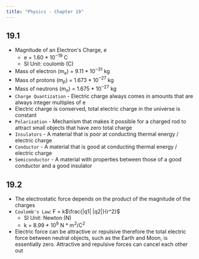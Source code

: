 ```yaml
---
title: "Physics - Chapter 19"
---
```


## 19.1

- Magnitude of an Electron's Charge, e
	- e = 1.60 * 10$^{-19}$ C
	- SI Unit: coulomb (C)
- Mass of electron (m$_e$) = 9.11 * 10$^{-31}$ kg
- Mass of protons (m$_p$) = 1.673 * 10$^{-27}$ kg
- Mass of neutrons (m$_n$) = 1.675 * 10$^{-27}$ kg
- `Charge Quantization` - Electric charge always comes in amounts that are always integer multiples of e
- Electric charge is conserved, total electric charge in the universe is constant
- `Polarization` - Mechanism that makes it possible for a charged rod to attract small objects that have zero total charge
- `Insulators` - A material that is poor at conducting thermal energy / electric charge
- `Conductor` - A material that is good at conducting thermal energy / electric charge
- `Semiconductor` - A material with properties between those of a good conductor and a good insulator

## 19.2

- The electrostatic force depends on the product of the magnitude of the charges
- `Coulomb's Law`: F = k$\frac{|q1| |q2|}{r^2}$ 
	- SI Unit: Newton (N)
	- k = 8.99 * 10$^9$ N * m$^2$/C$^2$
- Electric force can be attractive or repulsive therefore the total electric force between neutral objects, such as the Earth and Moon, is essentially zero. Attractive and repulsive forces can cancel each other out
